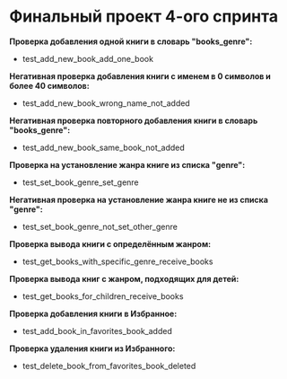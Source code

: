 # Финальный проект 4-ого спринта

**Проверка добавления одной книги в словарь "books_genre":**

* test_add_new_book_add_one_book

**Негативная проверка добавления книги с именем в 0 символов и более 40 символов:**

* test_add_new_book_wrong_name_not_added

**Негативная проверка повторного добавления книги в словарь "books_genre":**

* test_add_new_book_same_book_not_added

**Проверка на установление жанра книге из списка "genre":**

* test_set_book_genre_set_genre

**Негативная проверка на установление жанра книге не из списка "genre":**

* test_set_book_genre_not_set_other_genre

**Проверка вывода книги с определённым жанром:**

* test_get_books_with_specific_genre_receive_books

**Проверка вывода книг с жанром, подходящих для детей:**

* test_get_books_for_children_receive_books

**Проверка добавления книги в Избранное:**

* test_add_book_in_favorites_book_added

**Проверка удаления книги из Избранного:**

* test_delete_book_from_favorites_book_deleted
